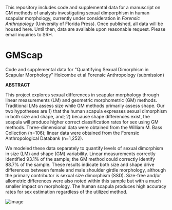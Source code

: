 This repository includes code and supplemental data for a manuscript on GM methods of analysis investigating sexual dimporphism in human scapular morphology, currently under consideration in _Forensic Anthropology_ (University of Florida Press). Once published, all data will be housed here. Until then, data are available upon reasonable request. Please email inquiries to SRH. 

# GMScap
Code and supplemental data for "Quantifying Sexual Dimorphism in Scapular Morphology" Holcombe et al Forensic Anthropology (submission)


**ABSTRACT**

This project explores sexual differences in scapular morphology through linear measurements (LM) and geometric morphometric (GM) methods. Traditional LMs assess size while GM methods primarily assess shape. Our two hypotheses are 1) that the human scapula expresses sexual dimorphism in both size and shape, and; 2) because shape differences exist, the scapula will produce higher correct classification rates for sex using GM methods. Three-dimensional data were obtained from the William M. Bass Collection (n=106); linear data were obtained from the Forensic Anthropological Databank (n=1,252). 

We modeled these data separately to quantify levels of sexual dimorphism in size (LM) and shape (GM) variability. Linear measurements correctly identified 93.1% of the sample; the GM method could correctly identify 88.7% of the sample. These results indicate both size and shape drive differences between female and male shoulder girdle morphology, although the primary contributor is sexual size dimorphism (SSD). Size-free and/or allometric differences were also noted within this sample but with a much smaller impact on morphology. The human scapula produces high accuracy rates for sex estimation regardless of the utilized method. 

![image](https://github.com/user-attachments/assets/64838e54-8811-49ca-a58e-20140b0e9626)
